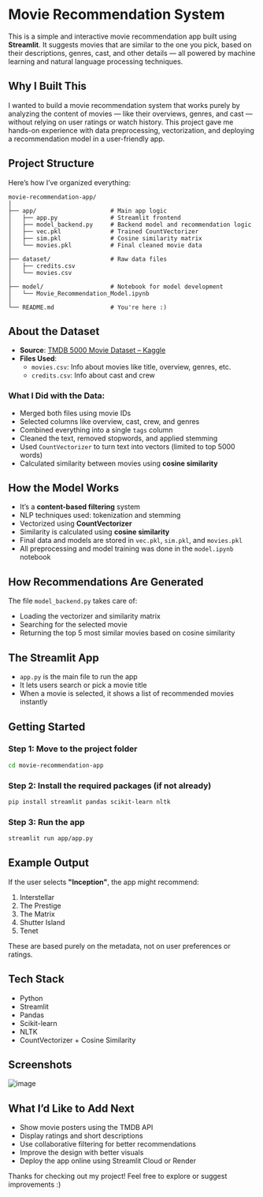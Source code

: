 # Movie Recommendation System

This is a simple and interactive movie recommendation app built using **Streamlit**. It suggests movies that are similar to the one you pick, based on their descriptions, genres, cast, and other details — all powered by machine learning and natural language processing techniques.

## Why I Built This

I wanted to build a movie recommendation system that works purely by analyzing the content of movies — like their overviews, genres, and cast — without relying on user ratings or watch history. This project gave me hands-on experience with data preprocessing, vectorization, and deploying a recommendation model in a user-friendly app.

## Project Structure

Here’s how I’ve organized everything:

```
movie-recommendation-app/
│
├── app/                     # Main app logic
│   ├── app.py               # Streamlit frontend
│   ├── model_backend.py     # Backend model and recommendation logic
│   ├── vec.pkl              # Trained CountVectorizer
│   ├── sim.pkl              # Cosine similarity matrix
│   └── movies.pkl           # Final cleaned movie data
│
├── dataset/                 # Raw data files
│   ├── credits.csv
│   └── movies.csv
│
├── model/                   # Notebook for model development
│   └── Movie_Recommendation_Model.ipynb
│
└── README.md                # You're here :)
```

## About the Dataset

- **Source**: [TMDB 5000 Movie Dataset – Kaggle](https://www.kaggle.com/datasets/tmdb/tmdb-movie-metadata)
- **Files Used**:
  - `movies.csv`: Info about movies like title, overview, genres, etc.
  - `credits.csv`: Info about cast and crew

### What I Did with the Data:

- Merged both files using movie IDs
- Selected columns like overview, cast, crew, and genres
- Combined everything into a single `tags` column
- Cleaned the text, removed stopwords, and applied stemming
- Used `CountVectorizer` to turn text into vectors (limited to top 5000 words)
- Calculated similarity between movies using **cosine similarity**

## How the Model Works

- It’s a **content-based filtering** system
- NLP techniques used: tokenization and stemming
- Vectorized using **CountVectorizer**
- Similarity is calculated using **cosine similarity**
- Final data and models are stored in `vec.pkl`, `sim.pkl`, and `movies.pkl`
- All preprocessing and model training was done in the `model.ipynb` notebook

## How Recommendations Are Generated

The file `model_backend.py` takes care of:

- Loading the vectorizer and similarity matrix
- Searching for the selected movie
- Returning the top 5 most similar movies based on cosine similarity

## The Streamlit App

- `app.py` is the main file to run the app
- It lets users search or pick a movie title
- When a movie is selected, it shows a list of recommended movies instantly

## Getting Started

### Step 1: Move to the project folder

```bash
cd movie-recommendation-app
```

### Step 2: Install the required packages (if not already)

```bash
pip install streamlit pandas scikit-learn nltk
```

### Step 3: Run the app

```bash
streamlit run app/app.py
```

## Example Output

If the user selects **"Inception"**, the app might recommend:

1. Interstellar  
2. The Prestige  
3. The Matrix  
4. Shutter Island  
5. Tenet  

These are based purely on the metadata, not on user preferences or ratings.

## Tech Stack

- Python  
- Streamlit  
- Pandas  
- Scikit-learn  
- NLTK  
- CountVectorizer + Cosine Similarity

## Screenshots

![image](https://github.com/user-attachments/assets/701f098e-debc-487d-9e3f-16e671064b11)

## What I’d Like to Add Next

- Show movie posters using the TMDB API  
- Display ratings and short descriptions  
- Use collaborative filtering for better recommendations  
- Improve the design with better visuals  
- Deploy the app online using Streamlit Cloud or Render

Thanks for checking out my project! Feel free to explore or suggest improvements :)
